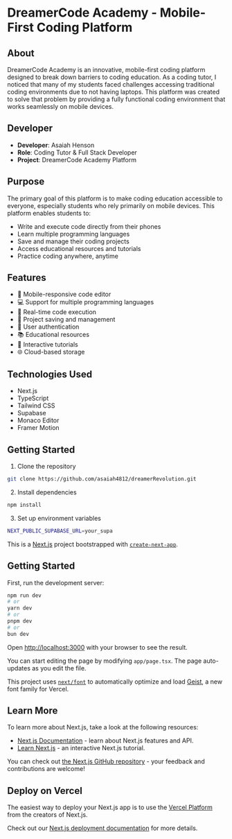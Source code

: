 # DreamerCode Academy - Mobile-First Coding Platform

## About
DreamerCode Academy is an innovative, mobile-first coding platform designed to break down barriers to coding education. As a coding tutor, I noticed that many of my students faced challenges accessing traditional coding environments due to not having laptops. This platform was created to solve that problem by providing a fully functional coding environment that works seamlessly on mobile devices.

## Developer
- **Developer**: Asaiah Henson
- **Role**: Coding Tutor & Full Stack Developer
- **Project**: DreamerCode Academy Platform

## Purpose
The primary goal of this platform is to make coding education accessible to everyone, especially students who rely primarily on mobile devices. This platform enables students to:
- Write and execute code directly from their phones
- Learn multiple programming languages
- Save and manage their coding projects
- Access educational resources and tutorials
- Practice coding anywhere, anytime

## Features
- 📱 Mobile-responsive code editor
- 💻 Support for multiple programming languages
- 🔄 Real-time code execution
- 💾 Project saving and management
- 👥 User authentication
- 📚 Educational resources
- 🎯 Interactive tutorials
- 🌐 Cloud-based storage

## Technologies Used
- Next.js
- TypeScript
- Tailwind CSS
- Supabase
- Monaco Editor
- Framer Motion

## Getting Started
1. Clone the repository

```bash
git clone https://github.com/asaiah4812/dreamerRevolution.git
```

2. Install dependencies

```bash
npm install
```

3. Set up environment variables

```bash
NEXT_PUBLIC_SUPABASE_URL=your_supa
```

This is a [Next.js](https://nextjs.org) project bootstrapped with [`create-next-app`](https://nextjs.org/docs/app/api-reference/cli/create-next-app).

## Getting Started

First, run the development server:

```bash
npm run dev
# or
yarn dev
# or
pnpm dev
# or
bun dev
```

Open [http://localhost:3000](http://localhost:3000) with your browser to see the result.

You can start editing the page by modifying `app/page.tsx`. The page auto-updates as you edit the file.

This project uses [`next/font`](https://nextjs.org/docs/app/building-your-application/optimizing/fonts) to automatically optimize and load [Geist](https://vercel.com/font), a new font family for Vercel.

## Learn More

To learn more about Next.js, take a look at the following resources:

- [Next.js Documentation](https://nextjs.org/docs) - learn about Next.js features and API.
- [Learn Next.js](https://nextjs.org/learn) - an interactive Next.js tutorial.

You can check out [the Next.js GitHub repository](https://github.com/vercel/next.js) - your feedback and contributions are welcome!

## Deploy on Vercel

The easiest way to deploy your Next.js app is to use the [Vercel Platform](https://vercel.com/new?utm_medium=default-template&filter=next.js&utm_source=create-next-app&utm_campaign=create-next-app-readme) from the creators of Next.js.

Check out our [Next.js deployment documentation](https://nextjs.org/docs/app/building-your-application/deploying) for more details.
